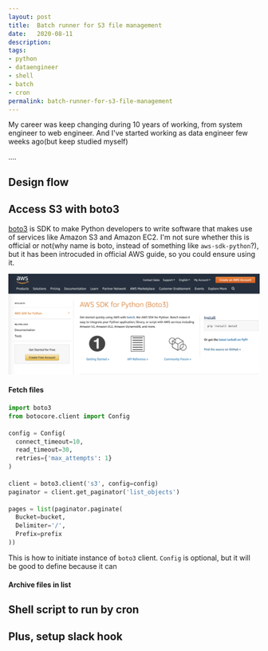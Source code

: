 ```yaml
---
layout: post
title:  Batch runner for S3 file management
date:   2020-08-11
description: 
tags:
- python
- dataengineer
- shell
- batch
- cron
permalink: batch-runner-for-s3-file-management
---
```


My career was keep changing during 10 years of working, from system engineer to web engineer. And I've started working as data engineer few weeks ago(but keep studied myself)

....

## Design flow


## Access S3 with boto3
[boto3](https://github.com/boto/boto3) is SDK to make Python developers to write software that makes use of services like Amazon S3 and Amazon EC2. I'm not sure whether this is official or not(why name is boto, instead of something like `aws-sdk-python`?), but it has been introcuded in official AWS guide, so you could ensure using it.

![Screenshot](/assets/post_img/batch-runner-for-s3-file-management/aws-boto-introduce.png)


#### Fetch files

```python
import boto3
from botocore.client import Config

config = Config(
  connect_timeout=10, 
  read_timeout=30, 
  retries={'max_attempts': 1}
)

client = boto3.client('s3', config=config)
paginator = client.get_paginator('list_objects')

pages = list(paginator.paginate(
  Bucket=bucket, 
  Delimiter='/', 
  Prefix=prefix
))

```

This is how to initiate instance of `boto3` client. `Config` is optional, but it will be good to define because it can 





#### Archive files in list


## Shell script to run by cron




## Plus, setup slack hook

